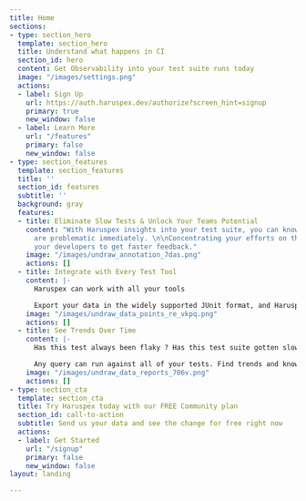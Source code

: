 ```yaml
---
title: Home
sections:
- type: section_hero
  template: section_hero
  title: Understand what happens in CI
  section_id: hero
  content: Get Observability into your test suite runs today
  image: "/images/settings.png"
  actions:
  - label: Sign Up
    url: https://auth.haruspex.dev/authorize?screen_hint=signup
    primary: true
    new_window: false
  - label: Learn More
    url: "/features"
    primary: false
    new_window: false
- type: section_features
  template: section_features
  title: ''
  section_id: features
  subtitle: ''
  background: gray
  features:
  - title: Eliminate Slow Tests & Unlock Your Teams Potential
    content: "With Haruspex insights into your test suite, you can know which tests
      are problematic immediately. \n\nConcentrating your efforts on them will allow
      your developers to get faster feedback."
    image: "/images/undraw_annotation_7das.png"
    actions: []
  - title: Integrate with Every Test Tool
    content: |-
      Haruspex can work with all your tools

      Export your data in the widely supported JUnit format, and Haruspex will understand your data.
    image: "/images/undraw_data_points_re_vkpq.png"
    actions: []
  - title: See Trends Over Time
    content: |-
      Has this test always been flaky ? Has this test suite gotten slower over time ?

      Any query can run against all of your tests. Find trends and know about how the test suite evolved in Haruspex
    image: "/images/undraw_data_reports_706v.png"
    actions: []
- type: section_cta
  template: section_cta
  title: Try Haruspex today with our FREE Community plan
  section_id: call-to-action
  subtitle: Send us your data and see the change for free right now
  actions:
  - label: Get Started
    url: "/signup"
    primary: false
    new_window: false
layout: landing

---
```


